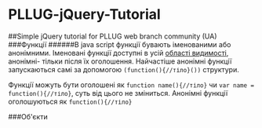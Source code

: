 # PLLUG-jQuery-Tutorial
##Simple jQuery tutorial for PLLUG web branch community (UA)
###Функції
######В java script функції бувають іменованими або анонімними. Іменовані функції доступні в усій [області видимості](https://ru.wikipedia.org/wiki/%D0%9E%D0%B1%D0%BB%D0%B0%D1%81%D1%82%D1%8C_%D0%B2%D0%B8%D0%B4%D0%B8%D0%BC%D0%BE%D1%81%D1%82%D0%B8), анонімні- тільки після їх оголошення. Найчастіше анонімні функції запускаються самі за допомогою `(function(){//тіло}())` структури.

Функції можуть бути оголошені як `function name(){//тіло}` чи `var name = function(){//тіло}`, суть від цього не зміниться. Анонімні функції оголошуються як `function(){//тіло}` 

###Об'єкти